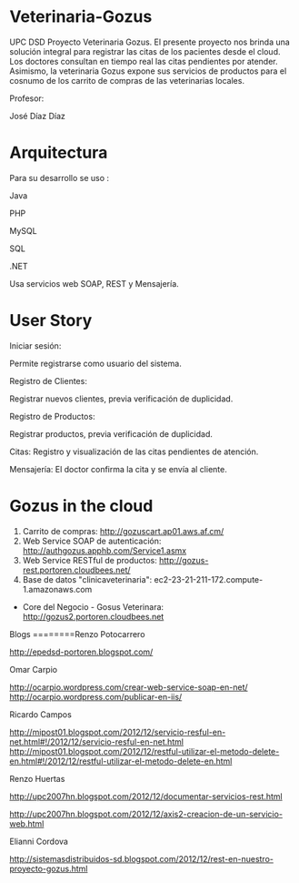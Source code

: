 Veterinaria-Gozus
====================


UPC DSD Proyecto Veterinaria Gozus. El presente proyecto nos brinda una solución integral para registrar las citas de los pacientes desde el cloud.  Los doctores consultan en tiempo real las citas pendientes por atender. Asimismo, la veterinaria Gozus expone sus servicios de productos para el cosnumo de los carrito de compras de las veterinarias locales.

Profesor:

José Díaz Díaz

Arquitectura
====================

Para su desarrollo se uso :

Java

PHP

MySQL

SQL

.NET


Usa servicios web SOAP, REST y Mensajería.


User Story
====================


Iniciar sesión:

Permite registrarse como usuario del sistema.



Registro de Clientes:

Registrar nuevos clientes, previa verificación de duplicidad.



Registro de Productos:

Registrar productos, previa verificación de duplicidad.



Citas:
Registro y visualización de las citas pendientes de atención.

 

Mensajería: 
El doctor confirma la cita y se envía al cliente.


Gozus in the cloud
====================

1. Carrito de compras: http://gozuscart.ap01.aws.af.cm/
2. Web Service SOAP de autenticación: http://authgozus.apphb.com/Service1.asmx
3. Web Service RESTful de productos: http://gozus-rest.portoren.cloudbees.net/
4. Base de datos "clinicaveterinaria": ec2-23-21-211-172.compute-1.amazonaws.com

* Core del Negocio - Gosus Veterinara: http://gozus2.portoren.cloudbees.net


Blogs
========Renzo Potocarrero

http://epedsd-portoren.blogspot.com/

Omar Carpio

http://ocarpio.wordpress.com/crear-web-service-soap-en-net/
http://ocarpio.wordpress.com/publicar-en-iis/

Ricardo Campos

http://mipost01.blogspot.com/2012/12/servicio-resful-en-net.html#!/2012/12/servicio-resful-en-net.html
http://mipost01.blogspot.com/2012/12/restful-utilizar-el-metodo-delete-en.html#!/2012/12/restful-utilizar-el-metodo-delete-en.html

Renzo Huertas

http://upc2007hn.blogspot.com/2012/12/documentar-servicios-rest.html

http://upc2007hn.blogspot.com/2012/12/axis2-creacion-de-un-servicio-web.html

Elianni Cordova

http://sistemasdistribuidos-sd.blogspot.com/2012/12/rest-en-nuestro-proyecto-gozus.html

